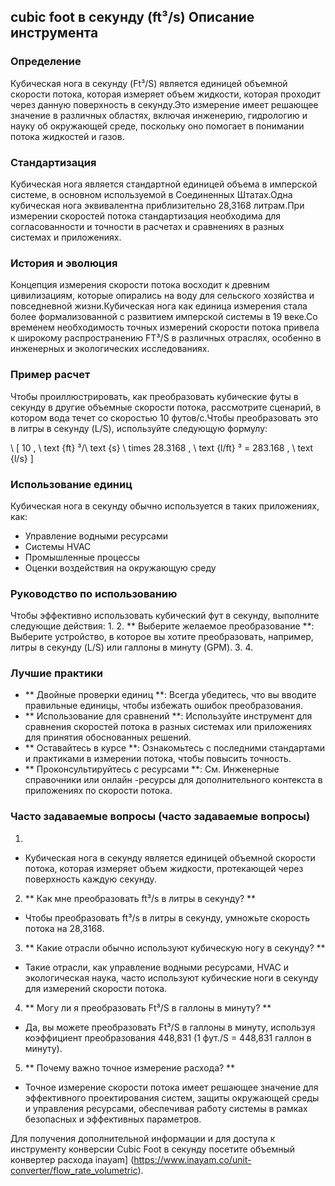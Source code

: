 ## cubic foot в секунду (ft³/s) Описание инструмента

### Определение
Кубическая нога в секунду (Ft³/S) является единицей объемной скорости потока, которая измеряет объем жидкости, которая проходит через данную поверхность в секунду.Это измерение имеет решающее значение в различных областях, включая инженерию, гидрологию и науку об окружающей среде, поскольку оно помогает в понимании потока жидкостей и газов.

### Стандартизация
Кубическая нога является стандартной единицей объема в имперской системе, в основном используемой в Соединенных Штатах.Одна кубическая нога эквивалентна приблизительно 28,3168 литрам.При измерении скоростей потока стандартизация необходима для согласованности и точности в расчетах и ​​сравнениях в разных системах и приложениях.

### История и эволюция
Концепция измерения скорости потока восходит к древним цивилизациям, которые опирались на воду для сельского хозяйства и повседневной жизни.Кубическая нога как единица измерения стала более формализованной с развитием имперской системы в 19 веке.Со временем необходимость точных измерений скорости потока привела к широкому распространению FT³/S в различных отраслях, особенно в инженерных и экологических исследованиях.

### Пример расчет
Чтобы проиллюстрировать, как преобразовать кубические футы в секунду в другие объемные скорости потока, рассмотрите сценарий, в котором вода течет со скоростью 10 футов/с.Чтобы преобразовать это в литры в секунду (L/S), используйте следующую формулу:

\ [
10 \, \ text {ft} ³/\ text {s} \ times 28.3168 \, \ text {l/ft} ³ = 283.168 \, \ text {l/s}
\]

### Использование единиц
Кубическая нога в секунду обычно используется в таких приложениях, как:
- Управление водными ресурсами
- Системы HVAC
- Промышленные процессы
- Оценки воздействия на окружающую среду

### Руководство по использованию
Чтобы эффективно использовать кубический фут в секунду, выполните следующие действия:
1.
2. ** Выберите желаемое преобразование **: Выберите устройство, в которое вы хотите преобразовать, например, литры в секунду (L/S) или галлоны в минуту (GPM).
3.
4.

### Лучшие практики
- ** Двойные проверки единиц **: Всегда убедитесь, что вы вводите правильные единицы, чтобы избежать ошибок преобразования.
- ** Использование для сравнений **: Используйте инструмент для сравнения скоростей потока в разных системах или приложениях для принятия обоснованных решений.
- ** Оставайтесь в курсе **: Ознакомьтесь с последними стандартами и практиками в измерении потока, чтобы повысить точность.
- ** Проконсультируйтесь с ресурсами **: См. Инженерные справочники или онлайн -ресурсы для дополнительного контекста в приложениях по скорости потока.

### Часто задаваемые вопросы (часто задаваемые вопросы)

1.
- Кубическая нога в секунду является единицей объемной скорости потока, которая измеряет объем жидкости, протекающей через поверхность каждую секунду.

2. ** Как мне преобразовать ft³/s в литры в секунду? **
- Чтобы преобразовать ft³/s в литры в секунду, умножьте скорость потока на 28,3168.

3. ** Какие отрасли обычно используют кубическую ногу в секунду? **
- Такие отрасли, как управление водными ресурсами, HVAC и экологическая наука, часто используют кубические ноги в секунду для измерений скорости потока.

4. ** Могу ли я преобразовать Ft³/S в галлоны в минуту? **
- Да, вы можете преобразовать Ft³/S в галлоны в минуту, используя коэффициент преобразования 448,831 (1 фут./S = 448,831 галлон в минуту).

5. ** Почему важно точное измерение расхода? **
- Точное измерение скорости потока имеет решающее значение для эффективного проектирования систем, защиты окружающей среды и управления ресурсами, обеспечивая работу системы в рамках безопасных и эффективных параметров.

Для получения дополнительной информации и для доступа к инструменту конверсии Cubic Foot в секунду посетите объемный конвертер расхода inayam] (https://www.inayam.co/unit-converter/flow_rate_volumetric).